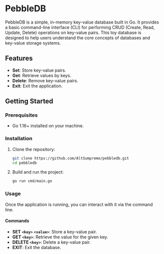 # PebbleDB

PebbleDB is a simple, in-memory key-value database built in Go. It provides a basic command-line interface (CLI) for performing CRUD (Create, Read, Update, Delete) operations on key-value pairs. This toy database is designed to help users understand the core concepts of databases and key-value storage systems.

## Features

- **Set**: Store key-value pairs.
- **Get**: Retrieve values by keys.
- **Delete**: Remove key-value pairs.
- **Exit**: Exit the application.

## Getting Started

### Prerequisites

- Go 1.16+ installed on your machine.

### Installation

1. Clone the repository:

    ```bash
    git clone https://github.com/AltSumpreme/pebbledb.git
    cd pebbledb
    ```

2. Build and run the project:

    ```bash
    go run cmd/main.go
    ```

### Usage

Once the application is running, you can interact with it via the command line.

#### Commands

- **SET `<key>` `<value>`**: Store a key-value pair.
- **GET `<key>`**: Retrieve the value for the given key.
- **DELETE `<key>`**: Delete a key-value pair.
- **EXIT**: Exit the database.


